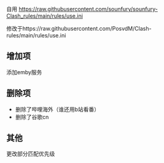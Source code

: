 自用
https://raw.githubusercontent.com/sounfury/sounfury-Clash_rules/main/rules/use.ini

修改于https://raw.githubusercontent.com/PosvdM/Clash-rules/main/rules/use.ini

## 增加项
添加emby服务

## 删除项
+ 删除了哔哩海外（谁还用b站看番）
+  删除了谷歌cn

## 其他

更改部分匹配优先级
